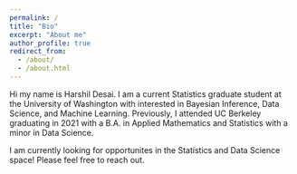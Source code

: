 ```yaml
---
permalink: /
title: "Bio"
excerpt: "About me"
author_profile: true
redirect_from: 
  - /about/
  - /about.html
---
```


Hi my name is Harshil Desai. I am a current Statistics graduate student at the University of Washington with interested in Bayesian Inference, Data Science, and Machine Learning. Previously, I attended UC Berkeley graduating in 2021 with a B.A. in Applied Mathematics and Statistics with a minor in Data Science.

I am currently looking for opportunites in the Statistics and Data Science space! Please feel free to reach out. 